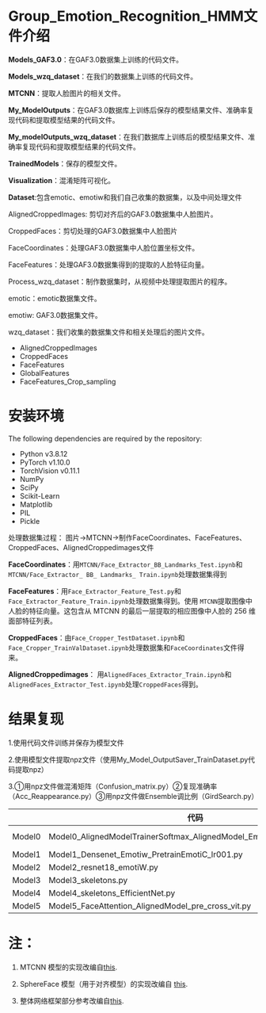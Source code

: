 # Group_Emotion_Recognition_HMM文件介绍

**Models_GAF3.0**：在GAF3.0数据集上训练的代码文件。

**Models_wzq_dataset**：在我们的数据集上训练的代码文件。

**MTCNN**：提取人脸图片的相关文件。

**My_ModelOutputs**：在GAF3.0数据库上训练后保存的模型结果文件、准确率复现代码和提取模型结果的代码文件。

**My_modelOutputs_wzq_dataset**：在我们数据库上训练后的模型结果文件、准确率复现代码和提取模型结果的代码文件。

**TrainedModels**：保存的模型文件。

**Visualization**：混淆矩阵可视化。

**Dataset**:包含emotic、emotiw和我们自己收集的数据集，以及中间处理文件

AlignedCroppedImages: 剪切对齐后的GAF3.0数据集中人脸图片。

CroppedFaces：剪切处理的GAF3.0数据集中人脸图片

FaceCoordinates：处理GAF3.0数据集中人脸位置坐标文件。

FaceFeatures：处理GAF3.0数据集得到的提取的人脸特征向量。

Process_wzq_dataset：制作数据集时，从视频中处理提取图片的程序。

emotic：emotic数据集文件。

emotiw: GAF3.0数据集文件。

wzq_dataset：我们收集的数据集文件和相关处理后的图片文件。
  *  AlignedCroppedImages
  *  CroppedFaces
  *  FaceFeatures
  *  GlobalFeatures
  *  FaceFeatures_Crop_sampling


# 安装环境

The following dependencies are required by the repository:

+ Python v3.8.12
+ PyTorch v1.10.0
+ TorchVision v0.11.1
+ NumPy
+ SciPy
+ Scikit-Learn
+ Matplotlib
+ PIL
+ Pickle


处理数据集过程：
图片->MTCNN->制作FaceCoordinates、FaceFeatures、CroppedFaces、AlignedCroppedimages文件

**FaceCoordinates**：用`MTCNN/Face_Extractor_BB_Landmarks_Test.ipynb`和`MTCNN/Face_Extractor_ BB_ Landmarks_ Train.ipynb`处理数据集得到

**FaceFeatures**：用`Face_Extractor_Feature_Test.py`和`Face_Extractor_Feature_Train.ipynb`处理数据集得到。使用 `MTCNN`提取图像中人脸的特征向量。这包含从 MTCNN 的最后一层提取的相应图像中人脸的 256 维面部特征列表。

**CroppedFaces**：由`Face_Cropper_TestDataset.ipynb`和 `Face_Cropper_TrainValDataset.ipynb`处理数据集和`FaceCoordinates`文件得来。

**AlignedCroppedimages**： 用`AlignedFaces_Extractor_Train.ipynb`和`AlignedFaces_Extractor_Test.ipynb`处理`CroppedFaces`得到。



# 结果复现
1.使用代码文件训练并保存为模型文件

2.使用模型文件提取npz文件（使用My_Model_OutputSaver_TrainDataset.py代码提取npz）      

3.①用npz文件做混淆矩阵（Confusion_matrix.py）②复现准确率（Acc_Reappearance.py）③用npz文件做Ensemble调比例（GirdSearch.py）

|   | 代码 | 模型文件  | 保存的npz结果文件  |  
|---|------|---|---|
|  Model0 | Model0_AlignedModelTrainerSoftmax_AlignedModel_EmotiW_lr01_Softmax.py | AlignedModelTrainerSoftmax_AlignedModel_EmotiW_lr01_Softmax-shiyan  |  model0_output_data |   |   |
|  Model1 | Model1_Densenet_Emotiw_PretrainEmotiC_lr001.py     |model_1_2_densenet_emotiw_pretrainemotic_lr001.pt | model1_output_data  |   
|  Model2 | Model2_resnet18_emotiW.py                          |model_2_2_resnet18_EmotiW   | model2_output_data  |   
|  Model3 | Model3_skeletons.py | model_3_1_DenseNet161_skeletons_model1  | model3_output_data  |   
|  Model4 | Model4_skeletons_EfficientNet.py  | EfficientNet_skeletons  |model4_1_output_data   |  
|  Model5 | Model5_FaceAttention_AlignedModel_pre_cross_vit.py  |FaceAttention_AlignedModel_FullTrain_lr001_dropout_BN_SoftmaxLr01   |model5_output_data   |  

# 注：

1. MTCNN 模型的实现改编自[this](https://github.com/TropComplique/mtcnn-pytorch).

2. SphereFace 模型（用于对齐模型）的实现改编自 [this](https://github.com/clcarwin/sphereface_pytorch).

3. 整体网络框架部分参考改编自[this](https://github.com/vlgiitr/Group-Level-Emotion-Recognition).
